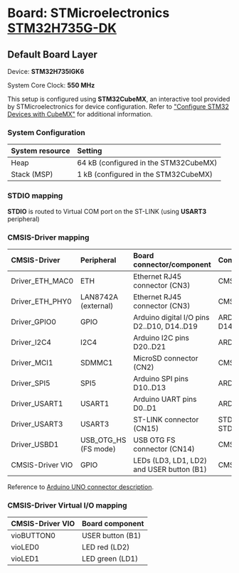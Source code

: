# Board: STMicroelectronics [STM32H735G-DK](https://www.st.com/en/evaluation-tools/stm32h735g-dk.html)

## Default Board Layer

Device: **STM32H735IGK6**

System Core Clock: **550 MHz**

This setup is configured using **STM32CubeMX**, an interactive tool provided by STMicroelectronics for device configuration.
Refer to ["Configure STM32 Devices with CubeMX"](https://open-cmsis-pack.github.io/cmsis-toolbox/CubeMX/) for additional information.

### System Configuration

| System resource       | Setting
|:----------------------|:--------------------------------------
| Heap                  | 64 kB (configured in the STM32CubeMX)
| Stack (MSP)           |  1 kB (configured in the STM32CubeMX)

### STDIO mapping

**STDIO** is routed to Virtual COM port on the ST-LINK (using **USART3** peripheral)

### CMSIS-Driver mapping

| CMSIS-Driver          | Peripheral            | Board connector/component                     | Connection
|:----------------------|:----------------------|:----------------------------------------------|:------------------------------
| Driver_ETH_MAC0       | ETH                   | Ethernet RJ45 connector (CN3)                 | CMSIS_ETH
| Driver_ETH_PHY0       | LAN8742A (external)   | Ethernet RJ45 connector (CN3)                 | CMSIS_ETH
| Driver_GPIO0          | GPIO                  | Arduino digital I/O pins D2..D10, D14..D19    | ARDUINO_UNO_D2..D10, D14..D19
| Driver_I2C4           | I2C4                  | Arduino I2C pins D20..D21                     | ARDUINO_UNO_I2C
| Driver_MCI1           | SDMMC1                | MicroSD connector (CN2)                       | CMSIS_MCI
| Driver_SPI5           | SPI5                  | Arduino SPI pins D10..D13                     | ARDUINO_UNO_SPI
| Driver_USART1         | USART1                | Arduino UART pins D0..D1                      | ARDUINO_UNO_UART
| Driver_USART3         | USART3                | ST-LINK connector (CN15)                      | STDIN, STDOUT, STDERR
| Driver_USBD1          | USB_OTG_HS (FS mode)  | USB OTG FS connector (CN14)                   | CMSIS_USB_Device
| CMSIS-Driver VIO      | GPIO                  | LEDs (LD3, LD1, LD2) and USER button (B1)     | CMSIS_VIO

Reference to [Arduino UNO connector description](https://open-cmsis-pack.github.io/cmsis-toolbox/ReferenceApplications/#arduino-shield).

### CMSIS-Driver Virtual I/O mapping

| CMSIS-Driver VIO      | Board component
|:----------------------|:--------------------------------------
| vioBUTTON0            | USER button (B1)
| vioLED0               | LED red     (LD2)
| vioLED1               | LED green   (LD1)
